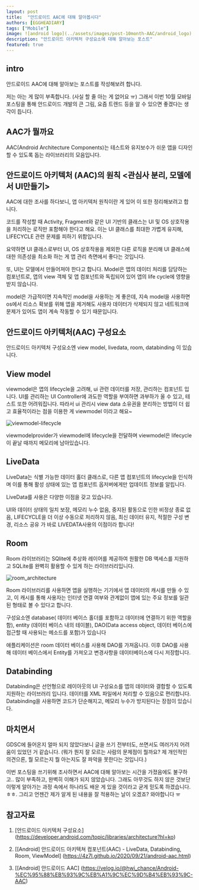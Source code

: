 ```yaml
---
layout: post
title:  "안드로이드 AAC에 대해 알아봅시다"
authors: [EGGHEADIARY]
tags: ["Mobile"]
image: ![android logo](../assets/images/post-10month-AAC/android_logo)
description: "안드로이드 아키텍처 구성요소에 대해 알아보는 포스트"
featured: true
---
```


## intro

안드로이드 AAC에 대해 알아보는 포스트를 작성해보려 합니다.

저는 아는 게 많이 부족합니다. (사실 할 줄 아는 게 없어요 ㅠ)
그래서 이번 10월 모바일 포스팅을 통해 안드로이드 개발의 큰 그림, 요즘 트렌드 등을 알 수 있으면 좋겠다는 생각이 듭니다.

## AAC가 뭘까요

AAC(Android Architecture Components)는 테스트와 유지보수가 쉬운 앱을 디자인할 수 있도록 돕는 라이브러리의 모음입니다.

## 안드로이드 아키텍처 (AAC)의 원칙 <관심사 분리, 모델에서 UI만들기>

AAC에 대한 조사를 하다보니, 앱 아키텍처 원칙이란 게 있어 이 또한 정리해보려고 합니다.

코드를 작성할 때 Activity, Fragment와 같은 UI 기반의 클래스는 UI 및 OS 상호작용을 처리하는 로직만 포함해야 한다고 해요.
이는 UI 클래스를 최대한 가볍게 유지해, LIFECYCLE 관련 문제를 피하기 위함입니다. 

요약하면 UI 클래스로부터 UI, OS 상호작용을 제외한 다른 로직을 분리해 UI 클래스에 대한 의존성을 최소화 하는 게 앱 관리 측면에서 좋다는 것입니다.

또, UI는 모델에서 만들어져야 한다고 합니다.
Model은 앱의 데이터 처리를 담당하는 컴포넌트로, 앱의 view 객체 및 앱 컴포넌트와 독립되어 있어 앱의 life cycle에 영향을 받지 않습니다.

model은 가급적이면 지속적인 model을 사용하는 게 좋은데,
지속 model을 사용하면 os에서 리소스 확보를 위해 앱을 제거해도 사용자 데이터가 삭제되지 않고 네트워크에 문제가 있어도 앱이 계속 작동할 수 있기 때문입니다.

## 안드로이드 아키텍처(AAC) 구성요소

안드로이드 아키텍처 구성요소엔 view model, livedata, room, databinding 이 있습니다.

## View model

viewmodel은 앱의 lifecycle을 고려해, ui 관련 데이터를 저장, 관리하는 컴포넌트 입니다. 
UI를 관리하는 UI Controller에 과도한 역할을 부여하면 과부하가 올 수 있고, 테스트 또한 어려워집니다.
따라서 ui 관리시 view data 소유권을 분리하는 방법이 더 쉽고 효율적이라는 점을 이용한 게 viewmodel 이라고 해요~

![viewmodel-lifecycle](../assets/images/post-10month-AAC/viewmodel-lifecycle)

viewmodelprovider가 viewmodel에 lifecycle을 전달하며 viewmodel은 lifecycle이 끝날 때까지 메모리에 남아있습니다.

## LiveData

LiveData는 식별 가능한 데이터 홀더 클래스로, 다른 앱 컴포넌트의 lifecycle을 인식하며 이를 통해 활성 상태에 있는 앱 컴포넌트 옵저버에게만 업데이트 정보를 알립니다.

LiveData를 사용은 다양한 이점을 갖고 있습니다.

UI와 데이터 상태의 일치 보장, 메모리 누수 없음, 중지된 활동으로 인한 비정상 종료 없음, LIFECYCLE을 더 이상 수동으로 처리하지 않음, 최신 데이터 유지, 적절한 구성 변경, 리소스 공유 가 바로 LIVEDATA사용의 이점이라 합니다!

## Room

 Room 라이브러리는 SQlite에 추상화 레이어를 제공하여 원활한 DB 액세스를 지원하고 SQLite를 완벽히 활용할 수 있게 하는 라이브러리입니다. 

 ![room_architecture](../assets/images/post-10month-AAC/room_archithecture)

 Room 라이브러리를 사용하면 앱을 실행하는 기기에서 앱 데이터의 캐시를 만들 수 있고, 이 캐시를 통해 사용자는 인터넷 연결 여부와 관계없이 앱에 있는 주요 정보를 일관된 형태로 볼 수 있다고 합니다.

구성요소엔 database( 데이터 베이스 홀더를 포함하고 데이터에 연결하기 위한 역할을 함), entity (데이터 베이스 내의 테이블), DAO(Data access object, 데이터 베이스에 접근할 때 사용되는 메소드를 포함)가 있습니다

애플리케이션은 room 데이터 베이스를 사용해 DAO를 가져옵니다. 이후 DAO를 사용해 데이터 베이스에서 Entity를 가져오고 변경사항을 데이터베이스에 다시 저장합니다.

## Databinding

Databinding은 선언형으로 레이아웃의 UI 구성요소를 앱의 데이터와 결합할 수 있도록 지원하는 라이브러리 입니다. 데이터를 XML 파일에서 처리할 수 있음으로 편리합니다.
Databinding을 사용하면 코드가 단순해지고, 메모리 누수가 방지된다는 장점이 있습니다.

## 마치면서

GDSC에 들어온지 얼마 되지 않았다보니 글을 쓰기 전부터도, 쓰면서도 여러가지 어려움이 있었던 거 같습니다. 
(뭐가 뭔지 잘 모르는 사람의 문제점이 뭘까요? 제 개인적인 의견으론, 뭘 모르는지 뭘 아는지도 잘 파악을 못한다는 것입니다.)

이번 포스팅을 쓰기위해 조사하면서 AAC에 대해 알아보는 시간을 가졌음에도 불구하고.. 많이 부족하고, 완벽히 이해가 되지 않았습니다. 
그래도 아무것도 하지 않은 것보단 이렇게 알아가는 과정 속에서 하나라도 배운 게 있을 것이라고 굳게 믿도록 하겠습니다. ㅎㅎ.
그리고 언젠간 제가 알게 된 내용을 잘 적용하는 날이 오겠죠? 와야합니다 ㅠ

## 참고자료

1. [안드로이드 아키텍처 구성요소]
(https://developer.android.com/topic/libraries/architecture?hl=ko)

2. [[Android] 안드로이드 아키텍쳐 컴포넌트(AAC) - LiveData, Databinding, Room, ViewModel]
(https://4z7l.github.io/2020/09/21/android-aac.html)

3. [[Android] 안드로이드 AAC]
(https://velog.io/@hwi_chance/Android-%EC%95%88%EB%93%9C%EB%A1%9C%EC%9D%B4%EB%93%9C-AAC)

